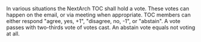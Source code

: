 In various situations the NextArch TOC shall hold a vote. These votes can happen on the email, or via meeting when appropriate. TOC members can either respond "agree, yes, +1", "disagree, no, -1", or "abstain". A vote passes with two-thirds vote of votes cast. An abstain vote equals not voting at all.
